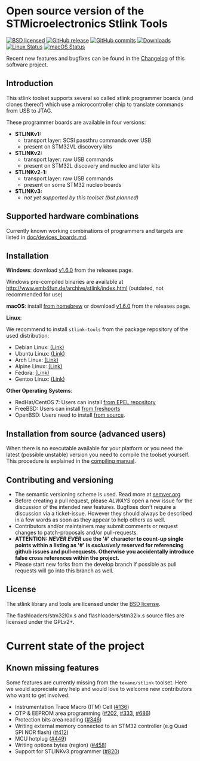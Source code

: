 Open source version of the STMicroelectronics Stlink Tools
==========================================================

[![BSD licensed](https://img.shields.io/badge/license-BSD-blue.svg)](https://raw.githubusercontent.com/hyperium/hyper/master/LICENSE)
[![GitHub release](https://img.shields.io/github/release/texane/stlink.svg)](https://github.com/texane/stlink/releases/latest)
[![GitHub commits](https://img.shields.io/github/commits-since/texane/stlink/v1.6.0.svg)](https://github.com/texane/stlink/releases/master)
[![Downloads](https://img.shields.io/github/downloads/texane/stlink/total.svg)](https://github.com/texane/stlink/releases)
[![Linux Status](https://img.shields.io/travis/texane/stlink/master.svg?label=linux)](https://travis-ci.org/texane/stlink)
[![macOS Status](https://img.shields.io/travis/texane/stlink/master.svg?label=osx)](https://travis-ci.org/texane/stlink)

Recent new features and bugfixes can be found in the [Changelog](CHANGELOG.md) of this software project.


## Introduction

This stlink toolset supports several so called stlink programmer boards (and clones thereof) which use a microcontroller chip to translate commands from USB to JTAG.

These programmer boards are available in four versions:

* **STLINKv1:**
  - transport layer: SCSI passthru commands over USB
  - present on STM32VL discovery kits
* **STLINKv2:**
  * transport layer: raw USB commands
  * present on STM32L discovery and nucleo and later kits
* **STLINKv2-1:**
  * transport layer: raw USB commands
  * present on some STM32 nucleo boards
* **STLINKv3:**
  * _not yet supported by this toolset (but planned)_


## Supported hardware combinations

Currently known working combinations of programmers and targets are listed in [doc/devices_boards.md](doc/tested-boards.md).


## Installation

**Windows**: download [v1.6.0](https://github.com/texane/stlink/releases/tag/v1.6.0) from the releases page.

Windows pre-compiled binaries are available at http://www.emb4fun.de/archive/stlink/index.html (outdated, not recommended for use)

**macOS**: install [from homebrew](http://brewformulas.org/Stlink) or download [v1.6.0](https://github.com/texane/stlink/releases/tag/v1.6.0) from the releases page.

**Linux**:

We recommend to install `stlink-tools` from the package repository of the used distribution:

* Debian Linux: [(Link)](https://packages.debian.org/buster/stlink-tools)
* Ubuntu Linux: [(Link)](https://packages.ubuntu.com/stlink-tools)
* Arch Linux:   [(Link)](https://www.archlinux.org/packages/community/x86_64/stlink)
* Alpine Linux: [(Link)](https://pkgs.alpinelinux.org/packages?name=stlink)
* Fedora:       [(Link)](https://src.fedoraproject.org/rpms/stlink)
* Gentoo Linux: [(Link)](https://packages.gentoo.org/packages/dev-embedded/stlink)

**Other Operating Systems**:

* RedHat/CentOS 7: Users can install [from EPEL repository](https://src.fedoraproject.org/rpms/stlink/branch/epel7)
* FreeBSD: Users can install [from freshports](https://www.freshports.org/devel/stlink)
* OpenBSD: Users need to install [from source](doc/compiling.md).


## Installation from source (advanced users)

When there is no executable available for your platform or you need the latest (possible unstable) version you need to compile the toolset yourself. This procedure is explained in the [compiling manual](doc/compiling.md).


## Contributing and versioning

* The semantic versioning scheme is used. Read more at [semver.org](http://semver.org)
* Before creating a pull request, please _ALWAYS_ open a new issue for the discussion of the intended new features. Bugfixes don't require a discussion via a ticket-issue. However they should always be described in a few words as soon as they appear to help others as well.
* Contributors and/or maintainers may submit comments or request changes to patch-proposals and/or pull-requests.
* **ATTENTION: _NEVER EVER_ use the '#' character to count-up single points within a listing as '#' is _exclusively_ reserved for referencing github issues and pull-requests. Otherwise you accidentally introduce false cross references within the project.**
* Please start new forks from the develop branch if possible as pull requests will go into this branch as well.


## License

The stlink library and tools are licensed under the [BSD license](LICENSE.md).

The flashloaders/stm32l0x.s and flashloaders/stm32lx.s source files are licensed under the GPLv2+.


# Current state of the project
## Known missing features

Some features are currently missing from the `texane/stlink` toolset.
Here we would appreciate any help and would love to welcome new contributors who want to get involved:

* Instrumentation Trace Macro (ITM) Cell ([#136](https://github.com/texane/stlink/issues/136))
* OTP & EEPROM area programming ([#202](https://github.com/texane/stlink/issues/202), [#333](https://github.com/texane/stlink/issues/333), [#686](https://github.com/texane/stlink/issues/686))
* Protection bits area reading ([#346](https://github.com/texane/stlink/issues/346))
* Writing external memory connected to an STM32 controller (e.g Quad SPI NOR flash) ([#412](https://github.com/texane/stlink/issues/412))
* MCU hotplug ([#449](https://github.com/texane/stlink/issues/449))
* Writing options bytes (region) ([#458](https://github.com/texane/stlink/issues/458))
* Support for STLINKv3 programmer ([#820](https://github.com/texane/stlink/issues/820))
